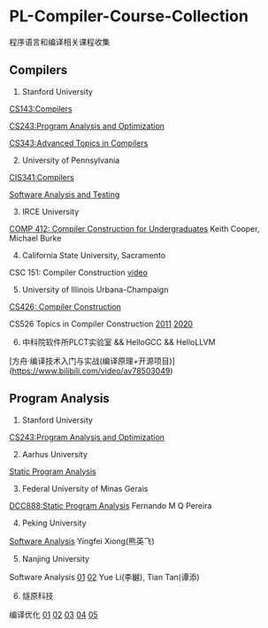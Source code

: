 # PL-Compiler-Course-Collection
程序语言和编译相关课程收集


## Compilers

1. Stanford University

 [CS143:Compilers](https://web.stanford.edu/class/archive/cs/cs143/cs143.1128/)

 [CS243:Program Analysis and Optimization](https://suif.stanford.edu/~courses/cs243/)

 [CS343:Advanced Topics in Compilers](http://web.stanford.edu/class/cs343/)

2. University of Pennsylvania

 [CIS341:Compilers](https://www.cis.upenn.edu/~cis341/current/)

 [Software Analysis and Testing ](http://rightingcode.org/)

3. IRCE University

 [COMP 412: Compiler Construction for Undergraduates](https://www.clear.rice.edu/comp412/) Keith Cooper, Michael Burke

4. California State University, Sacramento

 CSC 151: Compiler Construction [video](https://www.bilibili.com/video/av81692863)

5. University of Illinois Urbana-Champaign

 [CS426: Compiler Construction](https://courses.engr.illinois.edu/cs426/fa2019/)

 CS526 Topics in Compiler Construction [2011](http://polaris.cs.uiuc.edu/~padua/cs526/) [2020](https://courses.engr.illinois.edu/cs526/sp2020/)

6. 中科院软件所PLCT实验室 && HelloGCC && HelloLLVM

 [方舟·编译技术入门与实战(编译原理+开源项目)] (https://www.bilibili.com/video/av78503049)

## Program Analysis

1. Stanford University

 [CS243:Program Analysis and Optimization](https://suif.stanford.edu/~courses/cs243/)

2. Aarhus University

 [Static Program Analysis](https://cs.au.dk/~amoeller/spa/)

3. Federal University of Minas Gerais

 [DCC888:Static Program Analysis](https://homepages.dcc.ufmg.br/~fernando/classes/dcc888/) Fernando M Q Pereira

4. Peking University

 [Software Analysis](https://xiongyingfei.github.io/SA/2019/main.htm) Yingfei Xiong(熊英飞)

5. Nanjing University

 Software Analysis [01](https://www.bilibili.com/video/av91858985) [02](https://www.bilibili.com/video/av93643665) Yue Li(李樾), Tian Tan(谭添)

6. 燧原科技

 编译优化 [01](https://www.bilibili.com/video/av88720239) [02](https://www.bilibili.com/video/av88807060) [03](https://www.bilibili.com/video/av89910858) [04](https://www.bilibili.com/video/av91744591) [05](https://www.bilibili.com/video/av93563697)